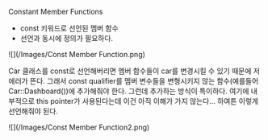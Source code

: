 Constant Member Functions

- const 키워드로 선언된 멤버 함수
- 선언과 동시에 정의가 필요하다.

![](/Images/Const Member Function.png)

Car 클래스를 const로 선언해버리면 멤버 함수들이 car를 변경시킬 수 있기 때문에 저 에러가 뜬다.
그래서 const qualifier를 멤버 변수들을 변형시키지 않는 함수(예를들어 Car::Dashboard())에 추가해줘야 한다. 그런데 추가하는 방식이 특이하다.
여기에 내부적으로 this pointer가 사용된다는데 이건 아직 이해가 가지 않는다... 하여튼 이렇게 선언해줘야 된다.

![](/Images/Const Member Function2.png)